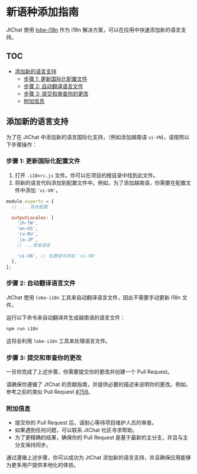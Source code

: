 # 新语种添加指南

JtChat 使用 [lobe-i18n](https://github.com/lobehub/lobe-cli-toolbox/tree/master/packages/lobe-i18n) 作为 i18n 解决方案，可以在应用中快速添加新的语言支持。

## TOC

- [添加新的语言支持](#添加新的语言支持)
  - [步骤 1: 更新国际化配置文件](#步骤-1-更新国际化配置文件)
  - [步骤 2: 自动翻译语言文件](#步骤-2-自动翻译语言文件)
  - [步骤 3: 提交和审查你的更改](#步骤-3-提交和审查你的更改)
  - [附加信息](#附加信息)

## 添加新的语言支持

为了在 JtChat 中添加新的语言国际化支持，（例如添加越南语 `vi-VN`)，请按照以下步骤操作：

### 步骤 1: 更新国际化配置文件

1. 打开 `.i18nrc.js` 文件。你可以在项目的根目录中找到此文件。
2. 将新的语言代码添加到配置文件中。例如，为了添加越南语，你需要在配置文件中添加 `'vi-VN'`。

```js
module.exports = {
  // ... 其他配置

  outputLocales: [
    'zh-TW',
    'en-US',
    'ru-RU',
    'ja-JP',
    // ...其他语言

    'vi-VN', // 在数组中添加 'vi-VN'
  ],
};
```

### 步骤 2: 自动翻译语言文件

JtChat 使用 `lobe-i18n` 工具来自动翻译语言文件，因此不需要手动更新 i18n 文件。

运行以下命令来自动翻译并生成越南语的语言文件：

```bash
npm run i18n
```

这将会利用 `lobe-i18n` 工具来处理语言文件。

### 步骤 3: 提交和审查你的更改

一旦你完成了上述步骤，你需要提交你的更改并创建一个 Pull Request。

请确保你遵循了 JtChat 的贡献指南，并提供必要的描述来说明你的更改。例如，参考之前的类似 Pull Request [#759](https://github.com/lobehub/lobe-chat/pull/759)。

### 附加信息

- 提交你的 Pull Request 后，请耐心等待项目维护人员的审查。
- 如果遇到任何问题，可以联系 JtChat 社区寻求帮助。
- 为了更精确的结果，确保你的 Pull Request 是基于最新的主分支，并且与主分支保持同步。

通过遵循上述步骤，你可以成功为 JtChat 添加新的语言支持，并且确保应用能够为更多用户提供本地化的体验。

